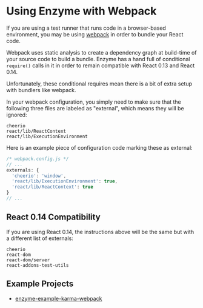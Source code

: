 # Using Enzyme with Webpack

If you are using a test runner that runs code in a browser-based environment, you may be using
[webpack]() in order to bundle your React code.

Webpack uses static analysis to create a dependency graph at build-time of your source code to
build a bundle. Enzyme has a hand full of conditional `require()` calls in it in order to remain
compatible with React 0.13 and React 0.14.

Unfortunately, these conditional requires mean there is a bit of extra setup with bundlers like
webpack.

In your webpack configuration, you simply need to make sure that the following three files are
labeled as "external", which means they will be ignored:

```
cheerio
react/lib/ReactContext
react/lib/ExecutionEnvironment
```

Here is an example piece of configuration code marking these as external:

```js
/* webpack.config.js */
// ...
externals: {
  'cheerio': 'window',
  'react/lib/ExecutionEnvironment': true,
  'react/lib/ReactContext': true
}
// ...
```

## React 0.14 Compatibility

If you are using React 0.14, the instructions above will be the same but with a different list of 
externals:

```
cheerio
react-dom
react-dom/server
react-addons-test-utils
```


## Example Projects

- [enzyme-example-karma-webpack](https://github.com/lelandrichardson/enzyme-example-karma-webpack)
